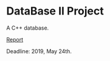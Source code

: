 # DataBase II Project

A C++ database.

[Report](https://www.overleaf.com/4762861145hffzqzsstgxj)

Deadline: 2019, May 24th.
